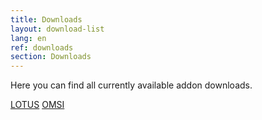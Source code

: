 ```yaml
---
title: Downloads
layout: download-list
lang: en
ref: downloads
section: Downloads
---
```


Here you can find all currently available addon downloads.

<a href="#lotus" class="btn btn-primary">LOTUS</a> <a href="#omsi" class="btn btn-primary">OMSI</a> <!--<a href="#xplane" class="btn btn-primary">X-Plane</a>-->